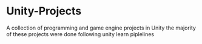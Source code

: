 # Unity-Projects
A collection of programming and game engine projects in Unity
the majority of these projects were done following unity learn piplelines
